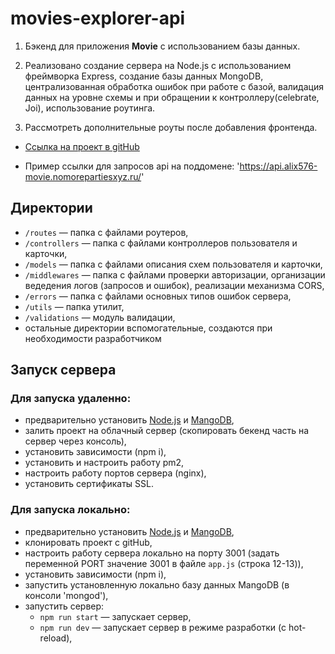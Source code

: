 # movies-explorer-api

1. Бэкенд для приложения **Movie** с использованием базы данных.

2. Реализовано создание сервера на Node.js c использованием фреймворка Express, создание базы данных MongoDB, централизованная обработка ошибок при работе с базой, валидация данных на уровне схемы и при обращении к контроллеру(celebrate, Joi), использование роутинга.

3. Рассмотреть дополнительные роуты после добавления фронтенда.
 
 + [Ссылка на проект в gitHub](https://github.com/alix1982/movies-explorer-api.git)

 + Пример ссылки для запросов api на поддомене: 'https://api.alix576-movie.nomorepartiesxyz.ru/'

## Директории

- `/routes` — папка с файлами роутеров,
- `/controllers` — папка с файлами контроллеров пользователя и карточки,
- `/models` — папка с файлами описания схем пользователя и карточки,
- `/middlewares` — папка с файлами проверки авторизации, организации ведедения логов (запросов и ошибок), реализации механизма CORS,
- `/errors` — папка с файлами основных типов ошибок сервера,
- `/utils` — папка утилит,
- `/validations` — модуль валидации,
- остальные директории вспомогательные, создаются при необходимости разработчиком

## Запуск сервера
### Для запуска удаленно:
- предварительно установить [Node.js](https://nodejs.org/en/download/) и [MangoDB](https://mongodb.prakticum-team.ru/try/download/community),
- залить проект на облачный сервер (скопировать бекенд часть на сервер через консоль),
- установить зависимости (npm i),
- установить и настроить работу pm2,
- настроить работу портов сервера (nginx),
- установить сертификаты SSL.

### Для запуска локально:
- предварительно установить [Node.js](https://nodejs.org/en/download/) и [MangoDB](https://mongodb.prakticum-team.ru/try/download/community),
- клонировать проект c gitHub,
- настроить работу сервера локально на порту 3001 (задать переменной PORT значение 3001 в файле `app.js` (строка 12-13)),
- установить зависимости (npm i),
- запустить установленную локально базу данных MangoDB (в консоли 'mongod'),
- запустить сервер:
  - `npm run start` — запускает сервер, 
  - `npm run dev` — запускает сервер в режиме разработки (с hot-reload),

